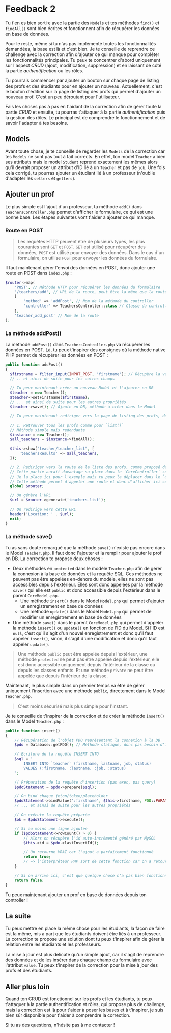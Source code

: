 # Feedback 2

Tu t'en es bien sorti·e avec la partie des `Models` et tes méthodes `find()` et `findAll()` sont bien écrites et fonctionnent afin de récupérer les données en base de données.

Pour le reste, même si tu n'as pas implémenté toutes les fonctionnalités demandées, la base est là et c'est bien. Je te conseille de reprendre ce challenge avec la correction afin d'ajouter ce qui manque pour compléter les fonctionnalités principales. Tu peux te concentrer d'abord uniquement sur l'aspect _CRUD_ (ajout, modification, suppression) et en laissant de côté la partie _authentification_ ou les rôles.

Tu pourrais commencer par ajouter un bouton sur chaque page de listing des profs et des étudiants pour en ajouter un nouveau. Actuellement, c'est le bouton d'édition sur la page de listing des profs qui permet d'ajouter un nouveau prof. C'est un peu déroutant pour l'utilisateur.

Fais les choses pas à pas en t'aidant de la correction afin de gérer toute la partie _CRUD_ et ensuite, tu pourras t'attaquer à la partie _authentification_ puis la gestion des rôles. Le principal est de comprendre le fonctionnement et de savoir l'adapter à tes besoins.

## Models

Avant toute chose, je te conseille de regarder les `Models` de la correction car tes `Models` ne sont pas tout à fait corrects. En effet, ton model `Teacher` a bien ses attributs mais le model `Student` reprend exactement les mêmes alors qu'il devrait proposer un attribut d'ID lié à un `Teacher` et pas de `job`. Une fois cela corrigé, tu pourras ajouter un étudiant lié à un professeur (n'oublie d'adapter les `setters` et `getters`).

## Ajouter un prof

Le plus simple est l'ajout d'un professeur, ta méthode `add()` dans `TeachersController.php` permet d'afficher le formulaire, ce qui est une bonne base. Les étapes suivantes vont t'aider à ajouter ce qui manque.

### Route en POST

> Les requêtes HTTP peuvent être de plusieurs types, les plus courantes sont `GET` et `POST`. `GET` est utilisé pour récupérer des données, `POST` est utilisé pour envoyer des données. Dans le cas d'un formulaire, on utilise `POST` pour envoyer les données du formulaire.

Il faut maintenant gérer l'envoi des données en POST, donc ajouter une route en POST dans `index.php` :

```php
$router->map(
    'POST', // Méthode HTTP pour récupérer les données du formulaire
    '/teachers/add', // URL de la route, peut être la même que la route en GET
    [
        'method' => 'addPost', // Nom de la méthode du controller
        'controller' => TeachersController::class // Classe du controller
    ],
    'teacher_add_post' // Nom de la route
);
```

### La méthode addPost()

La méthode `addPost()` dans `TeachersController.php` va récupérer les données en POST. Là, tu peux t'inspirer des consignes où la méthode native PHP permet de récupérer les données en POST :

```php
public function addPost()
{
  $firstname = filter_input(INPUT_POST, 'firstname'); // Récupère la valeur du champ "firstname" du formulaire, par l'attribut "name"
  // .. et ainsi de suite pour les autres champs

  // Tu peux maintenant créer un nouveau Model et l'ajouter en DB
  $teacher = new Teacher();
  $teacher->setFirstname($firstname);
  // ... et ainsi de suite pour les autres propriétés
  $teacher->save(); // Ajoute en DB, méthode à créer dans le Model

  // Tu peux maintenant rediriger vers la page de listing des profs, de deux façons

  // 1. Retrouver tous les profs comme pour `list()`
  // Méthode simple mais redondante
  $instance = new Teacher();
  $all_teachers = $instance->findAll();

  $this->show("teacher/teacher_list", [
      'teachersResults' => $all_teachers,
  ]);

  // 2. Rediriger vers la route de la liste des profs, comme proposé dans la correction
  // Cette partie aurait davantage sa place dans le `CoreController` sous la forme d'une méthode `redirectToRoute()`
  // Je la place ici pour l'exemple mais tu peux la déplacer dans le `CoreController` si tu veux, pour pouvoir l'utiliser dans tous les controllers
  // Cette méthode permet d'appeler une route et donc d'afficher ici ce que ta méthode `list()` affiche
  global $router;

  // On génère l'URL
  $url = $router->generate('teachers-list');

  // On redirige vers cette URL
  header('Location: ' . $url);
  exit;
}
```

### La méthode save()

Tu as sans doute remarqué que la méthode `save()` n'existe pas encore dans le Model `Teacher.php`. Il faut donc l'ajouter et la remplir pour ajouter le prof en DB. La correction te propose deux choses :

- Deux méthodes en `protected` dans le modèle `Teacher.php` afin de gérer la connexion à la base de données et la requête SQL. Ces méthodes ne peuvent pas être appelées en-dehors du modèle, elles ne sont pas accessibles depuis l'extérieur. Elles sont donc appelées par la méthode `save()` qui elle est `public` et donc accessible depuis l'extérieur dans le parent `CoreModel.php`.
  - Une méthode `insert()` dans le Model `Model.php` qui permet d'ajouter un enregistrement en base de données
  - Une méthode `update()` dans le Model `Model.php` qui permet de modifier un enregistrement en base de données
- Une méthode `save()` dans le parent `CoreModel.php` qui permet d'appeler la méthode `insert()` ou `update()` en fonction de l'ID du Model. Si l'ID est `null`, c'est qu'il s'agit d'un nouvel enregistrement et donc qu'il faut appeler `insert()`, sinon, il s'agit d'une modification et donc qu'il faut appeler `update()`.

> Une méthode `public` peut être appelée depuis l'extérieur, une méthode `protected` ne peut pas être appelée depuis l'extérieur, elle est donc accessible uniquement depuis l'intérieur de la classe ou depuis les classes enfants. Et une méthode `private` ne peut être appelée que depuis l'intérieur de la classe.

Maintenant, le plus simple dans un premier temps va être de gérer uniquement l'insertion avec une méthode `public`, directement dans le Model `Teacher.php`.

> C'est moins sécurisé mais plus simple pour l'instant.

Je te conseille de t'inspirer de la correction et de créer la méthode `insert()` dans le Model `Teacher.php` :

```php
public function insert()
{
    // Récupération de l'objet PDO représentant la connexion à la DB
    $pdo = Database::getPDO(); // Méthode statique, donc pas besoin d'instancier la classe Database

    // Ecriture de la requête INSERT INTO
    $sql = '
        INSERT INTO `teacher` (firstname, lastname, job, status)
        VALUES (:firstname, :lastname, :job, :status)
    ';

    // Préparation de la requête d'insertion (pas exec, pas query)
    $pdoStatement = $pdo->prepare($sql);

    // On bind chaque jeton/token/placeholder
    $pdoStatement->bindValue(':firstname', $this->firstname, PDO::PARAM_STR);
    // ... et ainsi de suite pour les autres propriétés

    // On exécute la requête préparée
    $ok = $pdoStatement->execute();

    // Si au moins une ligne ajoutée
    if ($pdoStatement->rowCount() > 0) {
        // Alors on récupère l'id auto-incrémenté généré par MySQL
        $this->id = $pdo->lastInsertId();

        // On retourne VRAI car l'ajout a parfaitement fonctionné
        return true;
        // => l'interpréteur PHP sort de cette fonction car on a retourné une donnée
    }

    // Si on arrive ici, c'est que quelque chose n'a pas bien fonctionné => FAUX
    return false;
}
```

Tu peux maintenant ajouter un prof en base de données depuis ton controller !

## La suite

Tu peux mettre en place la même chose pour les étudiants, la façon de faire est la même, mis à part que les étudiants doivent être liés à un professeur. La correction te propose une solution dont tu peux t'inspirer afin de gérer la relation entre les étudiants et les professeurs.

La mise à jour est plus délicate qu'un simple ajout, car il s'agit de reprendre des données et de les insérer dans chaque champ du formulaire avec l'attribut `value`. Tu peux t'inspirer de la correction pour la mise à jour des profs et des étudiants.

## Aller plus loin

Quand ton CRUD est fonctionnel sur les profs et les étudiants, tu peux t'attaquer à la partie authentification et rôles, qui propose plus de challenge, mais la correction est là pour t'aider à poser les bases et à t'inspirer, je suis bien sûr disponible pour t'aider à comprendre la correction.

Si tu as des questions, n'hésite pas à me contacter !
